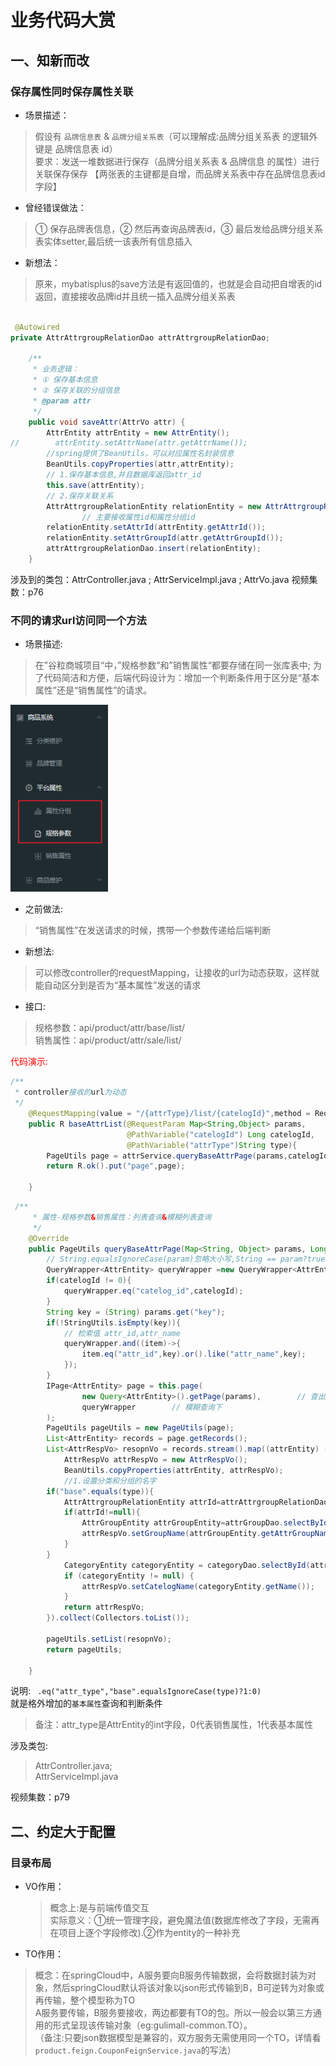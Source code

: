 # 业务代码大赏

## 一、知新而改

### 保存属性同时保存属性关联

+ 场景描述：

> 假设有 `品牌信息表` & `品牌分组关系表`（可以理解成:品牌分组关系表 的逻辑外键是 品牌信息表 id）  
> 要求：发送一堆数据进行保存（品牌分组关系表 & 品牌信息 的属性）进行关联保存保存 【两张表的主键都是自增，而品牌关系表中存在品牌信息表id字段】

+ 曾经错误做法：

> ① 保存品牌表信息，② 然后再查询品牌表id，③ 最后发给品牌分组关系表实体setter,最后统一该表所有信息插入

+ 新想法：

> 原来，mybatisplus的save方法是有返回值的，也就是会自动把自增表的id返回，直接接收品牌id并且统一插入品牌分组关系表

```java

 @Autowired
private AttrAttrgroupRelationDao attrAttrgroupRelationDao;

    /**
     * 业务逻辑：
     * ① 保存基本信息
     * ② 保存关联的分组信息
     * @param attr
     */
    public void saveAttr(AttrVo attr) {
        AttrEntity attrEntity = new AttrEntity();
//        attrEntity.setAttrName(attr.getAttrName());
        //spring提供了BeanUtils，可以对应属性名封装信息
        BeanUtils.copyProperties(attr,attrEntity);
        // 1.保存基本信息,并且数据库返回attr_id
        this.save(attrEntity);
        // 2.保存关联关系
        AttrAttrgroupRelationEntity relationEntity = new AttrAttrgroupRelationEntity();
                // 主要接收属性id和属性分组id
        relationEntity.setAttrId(attrEntity.getAttrId());
        relationEntity.setAttrGroupId(attr.getAttrGroupId());
        attrAttrgroupRelationDao.insert(relationEntity);
    }
```

涉及到的类包：AttrController.java ; AttrServiceImpl.java ; AttrVo.java 视频集数：p76

### 不同的请求url访问同一个方法

+ 场景描述:

> 在”谷粒商城项目“中，”规格参数“和”销售属性“都要存储在同一张库表中;
> 为了代码简洁和方便，后端代码设计为：增加一个判断条件用于区分是“基本属性”还是“销售属性”的请求。

<img src="./image/%E8%A7%84%E6%A0%BC%E5%8F%82%E6%95%B0%E6%A8%A1%E5%9D%97%E5%92%8C%E9%94%80%E5%94%AE%E5%B1%9E%E6%80%A7%E6%A8%A1%E5%9D%97.png" alt="规格参数模块和销售属性模块" style="zoom:80%;"/>

+ 之前做法:

> “销售属性”在发送请求的时候，携带一个参数传递给后端判断

+ 新想法:

> 可以修改controller的requestMapping，让接收的url为动态获取，这样就能自动区分到是否为“基本属性”发送的请求

+ 接口:

> 规格参数：api/product/attr/base/list/   
> 销售属性：api/product/attr/sale/list/

<font color=red>代码演示:</font>

```java
/**
 * controller接收的url为动态
 */
    @RequestMapping(value = "/{attrType}/list/{catelogId}",method = RequestMethod.GET)
    public R baseAttrList(@RequestParam Map<String,Object> params,
                          @PathVariable("catelogId") Long catelogId,
                          @PathVariable("attrType")String type){
        PageUtils page = attrService.queryBaseAttrPage(params,catelogId,type);
        return R.ok().put("page",page);

    }

```

```java
 /**
     * 属性-规格参数&销售属性：列表查询&模糊列表查询
     */
    @Override
    public PageUtils queryBaseAttrPage(Map<String, Object> params, Long catelogId, String type) {
        // String.equalsIgnoreCase(param)忽略大小写,String == param?true:false
        QueryWrapper<AttrEntity> queryWrapper =new QueryWrapper<AttrEntity>().eq("attr_type","base".equalsIgnoreCase(type)?1:0);
        if(catelogId != 0){
            queryWrapper.eq("catelog_id",catelogId);
        }
        String key = (String) params.get("key");
        if(!StringUtils.isEmpty(key)){
            // 检索值 attr_id,attr_name
            queryWrapper.and((item)->{
                item.eq("attr_id",key).or().like("attr_name",key);
            });
        }
        IPage<AttrEntity> page = this.page(
                new Query<AttrEntity>().getPage(params),        // 查出属性基本信息
                queryWrapper        // 模糊查询下
        );
        PageUtils pageUtils = new PageUtils(page);
        List<AttrEntity> records = page.getRecords();
        List<AttrRespVo> resopnVo = records.stream().map((attrEntity) -> {
            AttrRespVo attrRespVo = new AttrRespVo();
            BeanUtils.copyProperties(attrEntity, attrRespVo);
            //1.设置分类和分组的名字
        if("base".equals(type)){
            AttrAttrgroupRelationEntity attrId=attrAttrgroupRelationDao.selectOne(new QueryWrapper<AttrAttrgroupRelationEntity>().eq("attr_id",attrEntity.getAttrId()));
            if(attrId!=null){
                AttrGroupEntity attrGroupEntity=attrGroupDao.selectById(attrId.getAttrGroupId());
                attrRespVo.setGroupName(attrGroupEntity.getAttrGroupName());
            }
        }
            CategoryEntity categoryEntity = categoryDao.selectById(attrEntity.getCatelogId());
            if (categoryEntity != null) {
                attrRespVo.setCatelogName(categoryEntity.getName());
            }
            return attrRespVo;
        }).collect(Collectors.toList());

        pageUtils.setList(resopnVo);
        return pageUtils;

    }

```

说明:
` .eq("attr_type","base".equalsIgnoreCase(type)?1:0)`  
就是格外增加的`基本属性`查询和判断条件
> 备注：attr_type是AttrEntity的int字段，0代表销售属性，1代表基本属性

涉及类包:
> AttrController.java;</br>
> AttrServiceImpl.java

视频集数：p79

## 二、约定大于配置

### 目录布局

+ VO作用：
  > 概念上:是与前端传值交互  
  > 实际意义：①统一管理字段，避免魔法值(数据库修改了字段，无需再在项目上逐个字段修改).②作为entity的一种补充

+ TO作用：

> 概念：在springCloud中，A服务要向B服务传输数据，会将数据封装为对象，然后springCloud默认将该对象以json形式传输到B，B可逆转为对象或再传输，整个模型称为TO  
> A服务要传输，B服务要接收，两边都要有TO的包。所以一般会以第三方通用的形式呈现该传输对象（eg:gulimall-common.TO）。  
> （备注:只要json数据模型是兼容的，双方服务无需使用同一个TO，详情看`product.feign.CouponFeignService.java`的写法）


